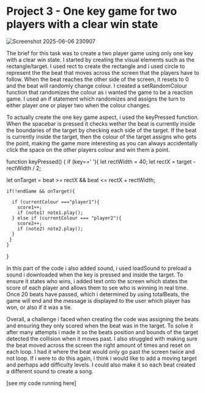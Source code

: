 # Project 3 - One key game for two players with a clear win state 

![Screenshot 2025-06-06 230907](https://github.com/user-attachments/assets/b29d9df9-8df2-4b34-85bc-39805298e782)

The brief for this task was to create a two player game using only one key with a clear win state. I started by creating the visual elements such as the rectangle/target. I used rect to create the rectangle and i used circle to represent the the beat that moves across the screen that the players have to follow. When the beat reaches the other side of the screen, it resets to 0 and the beat will randomly change colour. I created a setRandomColour function that randomizes the colour as i wanted the game to be a reaction game. I used an if statement which randomizes and assigns the turn to either player one or player two when the colour changes. 

To actually create the one key game aspect, i used the keyPressed function. When the spacebar is pressed it checks wether the beat is currently inside the boundaries of the target by checking each side of the target. If the beat is currently inside the target, then the colour of the target assigns who gets the point, making the game more interesting as you can always accidentally click the space on the other players colour and win them a point. 

function keyPressed() {
  if (key==' '){
   let rectWidth = 40;
    let rectX = target - rectWidth / 2;
    
   let onTarget = beat >= rectX && beat <= rectX + rectWidth;
  
    if(!endGame && onTarget){
      
      if (currentColour ==="player1"){
        score1++;
        if (note1) note1.play();
      } else if (currentColour === "player2"){
        score2++;
        if (note2) note2.play();
      }
     }
    }
  }

  In this part of the code i also added sound, i used loadSound to preload a sound i downloaded when the key is pressed and inside the target. To ensure it states who wins, i added text onto the screen which states the score of each player and allows them to see who is winning in real time. Once 20 beats have passed, which i determined by using totalBeats, the game will end and the message is displayed to the user which player has won, or also if it was a tie. 

Overall, a challenge i faced when creating the code was assigning the beats and ensuring they only scored when the beat was in the target. To solve it after many attempts i made it so the beats position and bounds of the target detected the collision when it moves past. I also struggled with making sure the beat moved across the screen the right amount of times and reset on each loop. I had it where the beat would only go past the screen twice and not loop. If i were to do this again, i think i would like to add a moving target and perhaps add difficulty levels. I could also make it so each beat created a different sound to create a song. 

[see my code running here]
